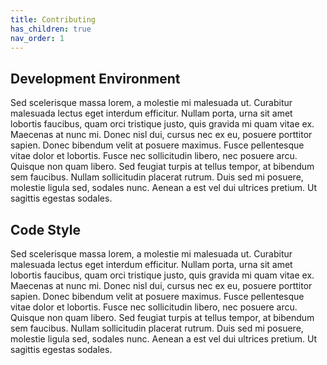 ```yaml
---
title: Contributing
has_children: true
nav_order: 1
---
```


## Development Environment

Sed scelerisque massa lorem, a molestie mi malesuada ut. Curabitur malesuada lectus eget interdum efficitur. Nullam porta, urna sit amet lobortis faucibus, quam orci tristique justo, quis gravida mi quam vitae ex. Maecenas at nunc mi. Donec nisl dui, cursus nec ex eu, posuere porttitor sapien. Donec bibendum velit at posuere maximus. Fusce pellentesque vitae dolor et lobortis. Fusce nec sollicitudin libero, nec posuere arcu. Quisque non quam libero. Sed feugiat turpis at tellus tempor, at bibendum sem faucibus. Nullam sollicitudin placerat rutrum. Duis sed mi posuere, molestie ligula sed, sodales nunc. Aenean a est vel dui ultrices pretium. Ut sagittis egestas sodales.

## Code Style

Sed scelerisque massa lorem, a molestie mi malesuada ut. Curabitur malesuada lectus eget interdum efficitur. Nullam porta, urna sit amet lobortis faucibus, quam orci tristique justo, quis gravida mi quam vitae ex. Maecenas at nunc mi. Donec nisl dui, cursus nec ex eu, posuere porttitor sapien. Donec bibendum velit at posuere maximus. Fusce pellentesque vitae dolor et lobortis. Fusce nec sollicitudin libero, nec posuere arcu. Quisque non quam libero. Sed feugiat turpis at tellus tempor, at bibendum sem faucibus. Nullam sollicitudin placerat rutrum. Duis sed mi posuere, molestie ligula sed, sodales nunc. Aenean a est vel dui ultrices pretium. Ut sagittis egestas sodales.
